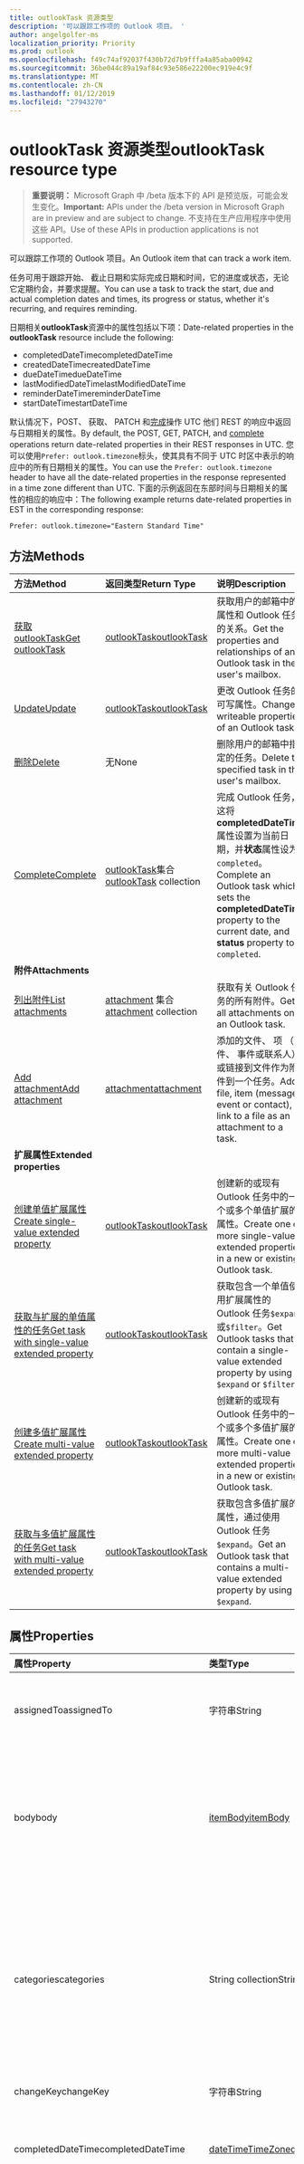 ```yaml
---
title: outlookTask 资源类型
description: '可以跟踪工作项的 Outlook 项目。 '
author: angelgolfer-ms
localization_priority: Priority
ms.prod: outlook
ms.openlocfilehash: f49c74af92037f430b72d7b9fffa4a85aba00942
ms.sourcegitcommit: 36be044c89a19af84c93e586e22200ec919e4c9f
ms.translationtype: MT
ms.contentlocale: zh-CN
ms.lasthandoff: 01/12/2019
ms.locfileid: "27943270"
---
```

# <a name="outlooktask-resource-type"></a><span data-ttu-id="b0b5e-103">outlookTask 资源类型</span><span class="sxs-lookup"><span data-stu-id="b0b5e-103">outlookTask resource type</span></span>

> <span data-ttu-id="b0b5e-104">**重要说明：** Microsoft Graph 中 /beta 版本下的 API 是预览版，可能会发生变化。</span><span class="sxs-lookup"><span data-stu-id="b0b5e-104">**Important:** APIs under the /beta version in Microsoft Graph are in preview and are subject to change.</span></span> <span data-ttu-id="b0b5e-105">不支持在生产应用程序中使用这些 API。</span><span class="sxs-lookup"><span data-stu-id="b0b5e-105">Use of these APIs in production applications is not supported.</span></span>

<span data-ttu-id="b0b5e-106">可以跟踪工作项的 Outlook 项目。</span><span class="sxs-lookup"><span data-stu-id="b0b5e-106">An Outlook item that can track a work item.</span></span> 

<span data-ttu-id="b0b5e-107">任务可用于跟踪开始、 截止日期和实际完成日期和时间，它的进度或状态，无论它定期约会，并要求提醒。</span><span class="sxs-lookup"><span data-stu-id="b0b5e-107">You can use a task to track the start, due and actual completion dates and times, its progress or status, whether it's recurring, and requires reminding.</span></span>

<span data-ttu-id="b0b5e-108">日期相关**outlookTask**资源中的属性包括以下项：</span><span class="sxs-lookup"><span data-stu-id="b0b5e-108">Date-related properties in the **outlookTask** resource include the following:</span></span>

- <span data-ttu-id="b0b5e-109">completedDateTime</span><span class="sxs-lookup"><span data-stu-id="b0b5e-109">completedDateTime</span></span>
- <span data-ttu-id="b0b5e-110">createdDateTime</span><span class="sxs-lookup"><span data-stu-id="b0b5e-110">createdDateTime</span></span>
- <span data-ttu-id="b0b5e-111">dueDateTime</span><span class="sxs-lookup"><span data-stu-id="b0b5e-111">dueDateTime</span></span>
- <span data-ttu-id="b0b5e-112">lastModifiedDateTime</span><span class="sxs-lookup"><span data-stu-id="b0b5e-112">lastModifiedDateTime</span></span>
- <span data-ttu-id="b0b5e-113">reminderDateTime</span><span class="sxs-lookup"><span data-stu-id="b0b5e-113">reminderDateTime</span></span>
- <span data-ttu-id="b0b5e-114">startDateTime</span><span class="sxs-lookup"><span data-stu-id="b0b5e-114">startDateTime</span></span>

<span data-ttu-id="b0b5e-115">默认情况下，POST、 获取、 PATCH 和[完成](../api/outlooktask-complete.md)操作 UTC 他们 REST 的响应中返回与日期相关的属性。</span><span class="sxs-lookup"><span data-stu-id="b0b5e-115">By default, the POST, GET, PATCH, and [complete](../api/outlooktask-complete.md) operations return date-related properties in their REST responses in UTC.</span></span> <span data-ttu-id="b0b5e-116">您可以使用`Prefer: outlook.timezone`标头，使其具有不同于 UTC 时区中表示的响应中的所有日期相关的属性。</span><span class="sxs-lookup"><span data-stu-id="b0b5e-116">You can use the `Prefer: outlook.timezone` header to have all the date-related properties in the response represented in a time zone different than UTC.</span></span> <span data-ttu-id="b0b5e-117">下面的示例返回在东部时间与日期相关的属性的相应的响应中：</span><span class="sxs-lookup"><span data-stu-id="b0b5e-117">The following example returns date-related properties in EST in the corresponding response:</span></span>

```
Prefer: outlook.timezone="Eastern Standard Time"
```

## <a name="methods"></a><span data-ttu-id="b0b5e-118">方法</span><span class="sxs-lookup"><span data-stu-id="b0b5e-118">Methods</span></span>

| <span data-ttu-id="b0b5e-119">方法</span><span class="sxs-lookup"><span data-stu-id="b0b5e-119">Method</span></span>           | <span data-ttu-id="b0b5e-120">返回类型</span><span class="sxs-lookup"><span data-stu-id="b0b5e-120">Return Type</span></span>    |<span data-ttu-id="b0b5e-121">说明</span><span class="sxs-lookup"><span data-stu-id="b0b5e-121">Description</span></span>|
|:---------------|:--------|:----------|
|[<span data-ttu-id="b0b5e-122">获取 outlookTask</span><span class="sxs-lookup"><span data-stu-id="b0b5e-122">Get outlookTask</span></span>](../api/outlooktask-get.md) | [<span data-ttu-id="b0b5e-123">outlookTask</span><span class="sxs-lookup"><span data-stu-id="b0b5e-123">outlookTask</span></span>](outlooktask.md) |<span data-ttu-id="b0b5e-124">获取用户的邮箱中的属性和 Outlook 任务的关系。</span><span class="sxs-lookup"><span data-stu-id="b0b5e-124">Get the properties and relationships of an Outlook task in the user's mailbox.</span></span>|
|[<span data-ttu-id="b0b5e-125">Update</span><span class="sxs-lookup"><span data-stu-id="b0b5e-125">Update</span></span>](../api/outlooktask-update.md) | [<span data-ttu-id="b0b5e-126">outlookTask</span><span class="sxs-lookup"><span data-stu-id="b0b5e-126">outlookTask</span></span>](outlooktask.md) |<span data-ttu-id="b0b5e-127">更改 Outlook 任务的可写属性。</span><span class="sxs-lookup"><span data-stu-id="b0b5e-127">Change writeable properties of an Outlook task.</span></span> |
|[<span data-ttu-id="b0b5e-128">删除</span><span class="sxs-lookup"><span data-stu-id="b0b5e-128">Delete</span></span>](../api/outlooktask-delete.md) | <span data-ttu-id="b0b5e-129">无</span><span class="sxs-lookup"><span data-stu-id="b0b5e-129">None</span></span> |<span data-ttu-id="b0b5e-130">删除用户的邮箱中指定的任务。</span><span class="sxs-lookup"><span data-stu-id="b0b5e-130">Delete the specified task in the user's mailbox.</span></span> |
|[<span data-ttu-id="b0b5e-131">Complete</span><span class="sxs-lookup"><span data-stu-id="b0b5e-131">Complete</span></span>](../api/outlooktask-complete.md)|<span data-ttu-id="b0b5e-132">[outlookTask](outlooktask.md)集合</span><span class="sxs-lookup"><span data-stu-id="b0b5e-132">[outlookTask](outlooktask.md) collection</span></span>|<span data-ttu-id="b0b5e-133">完成 Outlook 任务，这将**completedDateTime**属性设置为当前日期，并**状态**属性设为`completed`。</span><span class="sxs-lookup"><span data-stu-id="b0b5e-133">Complete an Outlook task which sets the **completedDateTime** property to the current date, and **status** property to `completed`.</span></span>|
|<span data-ttu-id="b0b5e-134">**附件**</span><span class="sxs-lookup"><span data-stu-id="b0b5e-134">**Attachments**</span></span>| | |
|[<span data-ttu-id="b0b5e-135">列出附件</span><span class="sxs-lookup"><span data-stu-id="b0b5e-135">List attachments</span></span>](../api/outlooktask-list-attachments.md) |<span data-ttu-id="b0b5e-136">[attachment](attachment.md) 集合</span><span class="sxs-lookup"><span data-stu-id="b0b5e-136">[attachment](attachment.md) collection</span></span>| <span data-ttu-id="b0b5e-137">获取有关 Outlook 任务的所有附件。</span><span class="sxs-lookup"><span data-stu-id="b0b5e-137">Get all attachments on an Outlook task.</span></span>|
|[<span data-ttu-id="b0b5e-138">Add attachment</span><span class="sxs-lookup"><span data-stu-id="b0b5e-138">Add attachment</span></span>](../api/outlooktask-post-attachments.md) |[<span data-ttu-id="b0b5e-139">attachment</span><span class="sxs-lookup"><span data-stu-id="b0b5e-139">attachment</span></span>](attachment.md)| <span data-ttu-id="b0b5e-140">添加的文件、 项 （邮件、 事件或联系人） 或链接到文件作为附件到一个任务。</span><span class="sxs-lookup"><span data-stu-id="b0b5e-140">Add a file, item (message, event or contact), or link to a file as an attachment to a task.</span></span>|
|<span data-ttu-id="b0b5e-141">**扩展属性**</span><span class="sxs-lookup"><span data-stu-id="b0b5e-141">**Extended properties**</span></span>| | |
|[<span data-ttu-id="b0b5e-142">创建单值扩展属性</span><span class="sxs-lookup"><span data-stu-id="b0b5e-142">Create single-value extended property</span></span>](../api/singlevaluelegacyextendedproperty-post-singlevalueextendedproperties.md) |[<span data-ttu-id="b0b5e-143">outlookTask</span><span class="sxs-lookup"><span data-stu-id="b0b5e-143">outlookTask</span></span>](outlooktask.md)  |<span data-ttu-id="b0b5e-144">创建新的或现有 Outlook 任务中的一个或多个单值扩展的属性。</span><span class="sxs-lookup"><span data-stu-id="b0b5e-144">Create one or more single-value extended properties in a new or existing Outlook task.</span></span>   |
|[<span data-ttu-id="b0b5e-145">获取与扩展的单值属性的任务</span><span class="sxs-lookup"><span data-stu-id="b0b5e-145">Get task with single-value extended property</span></span>](../api/singlevaluelegacyextendedproperty-get.md)  | [<span data-ttu-id="b0b5e-146">outlookTask</span><span class="sxs-lookup"><span data-stu-id="b0b5e-146">outlookTask</span></span>](outlooktask.md) | <span data-ttu-id="b0b5e-147">获取包含一个单值使用扩展属性的 Outlook 任务`$expand`或`$filter`。</span><span class="sxs-lookup"><span data-stu-id="b0b5e-147">Get Outlook tasks that contain a single-value extended property by using `$expand` or `$filter`.</span></span> |
|[<span data-ttu-id="b0b5e-148">创建多值扩展属性</span><span class="sxs-lookup"><span data-stu-id="b0b5e-148">Create multi-value extended property</span></span>](../api/multivaluelegacyextendedproperty-post-multivalueextendedproperties.md) | [<span data-ttu-id="b0b5e-149">outlookTask</span><span class="sxs-lookup"><span data-stu-id="b0b5e-149">outlookTask</span></span>](outlooktask.md) | <span data-ttu-id="b0b5e-150">创建新的或现有 Outlook 任务中的一个或多个多值扩展的属性。</span><span class="sxs-lookup"><span data-stu-id="b0b5e-150">Create one or more multi-value extended properties in a new or existing Outlook task.</span></span>  |
|[<span data-ttu-id="b0b5e-151">获取与多值扩展属性的任务</span><span class="sxs-lookup"><span data-stu-id="b0b5e-151">Get task with multi-value extended property</span></span>](../api/multivaluelegacyextendedproperty-get.md)  | [<span data-ttu-id="b0b5e-152">outlookTask</span><span class="sxs-lookup"><span data-stu-id="b0b5e-152">outlookTask</span></span>](outlooktask.md) | <span data-ttu-id="b0b5e-153">获取包含多值扩展的属性，通过使用 Outlook 任务`$expand`。</span><span class="sxs-lookup"><span data-stu-id="b0b5e-153">Get an Outlook task that contains a multi-value extended property by using `$expand`.</span></span> |

## <a name="properties"></a><span data-ttu-id="b0b5e-154">属性</span><span class="sxs-lookup"><span data-stu-id="b0b5e-154">Properties</span></span>
| <span data-ttu-id="b0b5e-155">属性</span><span class="sxs-lookup"><span data-stu-id="b0b5e-155">Property</span></span>     | <span data-ttu-id="b0b5e-156">类型</span><span class="sxs-lookup"><span data-stu-id="b0b5e-156">Type</span></span>   |<span data-ttu-id="b0b5e-157">说明</span><span class="sxs-lookup"><span data-stu-id="b0b5e-157">Description</span></span>|
|:---------------|:--------|:----------|
|<span data-ttu-id="b0b5e-158">assignedTo</span><span class="sxs-lookup"><span data-stu-id="b0b5e-158">assignedTo</span></span>|<span data-ttu-id="b0b5e-159">字符串</span><span class="sxs-lookup"><span data-stu-id="b0b5e-159">String</span></span>|<span data-ttu-id="b0b5e-160">已分配任务的人员的名称。</span><span class="sxs-lookup"><span data-stu-id="b0b5e-160">The name of the person who has been assigned the task.</span></span>|
|<span data-ttu-id="b0b5e-161">body</span><span class="sxs-lookup"><span data-stu-id="b0b5e-161">body</span></span>|[<span data-ttu-id="b0b5e-162">itemBody</span><span class="sxs-lookup"><span data-stu-id="b0b5e-162">itemBody</span></span>](itembody.md)|<span data-ttu-id="b0b5e-163">任务正文通常包含有关任务的信息。</span><span class="sxs-lookup"><span data-stu-id="b0b5e-163">The task body that typically contains information about the task.</span></span> <span data-ttu-id="b0b5e-164">请注意，仅 HTML 支持类型。</span><span class="sxs-lookup"><span data-stu-id="b0b5e-164">Note that only HTML type is supported.</span></span>|
|<span data-ttu-id="b0b5e-165">categories</span><span class="sxs-lookup"><span data-stu-id="b0b5e-165">categories</span></span>|<span data-ttu-id="b0b5e-166">String collection</span><span class="sxs-lookup"><span data-stu-id="b0b5e-166">String collection</span></span>|<span data-ttu-id="b0b5e-167">类别与任务关联。</span><span class="sxs-lookup"><span data-stu-id="b0b5e-167">The categories associated with the task.</span></span> <span data-ttu-id="b0b5e-168">每个类别对应于用户已定义[outlookCategory](outlookcategory.md)的**displayName**属性。</span><span class="sxs-lookup"><span data-stu-id="b0b5e-168">Each category corresponds to the **displayName** property of an [outlookCategory](outlookcategory.md) that the user has defined.</span></span>|
|<span data-ttu-id="b0b5e-169">changeKey</span><span class="sxs-lookup"><span data-stu-id="b0b5e-169">changeKey</span></span>|<span data-ttu-id="b0b5e-170">字符串</span><span class="sxs-lookup"><span data-stu-id="b0b5e-170">String</span></span>|<span data-ttu-id="b0b5e-171">任务的版本。</span><span class="sxs-lookup"><span data-stu-id="b0b5e-171">The version of the task.</span></span>|
|<span data-ttu-id="b0b5e-172">completedDateTime</span><span class="sxs-lookup"><span data-stu-id="b0b5e-172">completedDateTime</span></span>|[<span data-ttu-id="b0b5e-173">dateTimeTimeZone</span><span class="sxs-lookup"><span data-stu-id="b0b5e-173">dateTimeTimeZone</span></span>](datetimetimezone.md)|<span data-ttu-id="b0b5e-174">中指定的时区任务已完成的日期。</span><span class="sxs-lookup"><span data-stu-id="b0b5e-174">The date in the specified time zone that the task was finished.</span></span>|
|<span data-ttu-id="b0b5e-175">createdDateTime</span><span class="sxs-lookup"><span data-stu-id="b0b5e-175">createdDateTime</span></span>|<span data-ttu-id="b0b5e-176">DateTimeOffset</span><span class="sxs-lookup"><span data-stu-id="b0b5e-176">DateTimeOffset</span></span>|<span data-ttu-id="b0b5e-177">日期和时间创建任务时。</span><span class="sxs-lookup"><span data-stu-id="b0b5e-177">The date and time when the task was created.</span></span> <span data-ttu-id="b0b5e-178">默认情况下，它是采用 UTC。</span><span class="sxs-lookup"><span data-stu-id="b0b5e-178">By default, it is in UTC.</span></span> <span data-ttu-id="b0b5e-179">您可以提供请求标头中自定义时区。</span><span class="sxs-lookup"><span data-stu-id="b0b5e-179">You can provide a custom time zone in the request header.</span></span> <span data-ttu-id="b0b5e-180">该属性值使用 ISO 8601 格式。</span><span class="sxs-lookup"><span data-stu-id="b0b5e-180">The property value uses ISO 8601 format.</span></span> <span data-ttu-id="b0b5e-181">例如，2014 年 1 月 1 日午夜 UTC 如下所示：`'2014-01-01T00:00:00Z'`。</span><span class="sxs-lookup"><span data-stu-id="b0b5e-181">For example, midnight UTC on Jan 1, 2014 would look like this: `'2014-01-01T00:00:00Z'`.</span></span>|
|<span data-ttu-id="b0b5e-182">dueDateTime</span><span class="sxs-lookup"><span data-stu-id="b0b5e-182">dueDateTime</span></span>|[<span data-ttu-id="b0b5e-183">dateTimeTimeZone</span><span class="sxs-lookup"><span data-stu-id="b0b5e-183">dateTimeTimeZone</span></span>](datetimetimezone.md)|<span data-ttu-id="b0b5e-184">在指定时区的任务完成日期。</span><span class="sxs-lookup"><span data-stu-id="b0b5e-184">The date in the specified time zone that the task is to be finished.</span></span>|
|<span data-ttu-id="b0b5e-185">hasAttachments</span><span class="sxs-lookup"><span data-stu-id="b0b5e-185">hasAttachments</span></span>|<span data-ttu-id="b0b5e-186">布尔</span><span class="sxs-lookup"><span data-stu-id="b0b5e-186">Boolean</span></span>|<span data-ttu-id="b0b5e-187">设置为 true 如果任务的附件。</span><span class="sxs-lookup"><span data-stu-id="b0b5e-187">Set to true if the task has attachments.</span></span>|
|<span data-ttu-id="b0b5e-188">id</span><span class="sxs-lookup"><span data-stu-id="b0b5e-188">id</span></span>|<span data-ttu-id="b0b5e-189">字符串</span><span class="sxs-lookup"><span data-stu-id="b0b5e-189">String</span></span>|<span data-ttu-id="b0b5e-190">任务的唯一标识符。</span><span class="sxs-lookup"><span data-stu-id="b0b5e-190">The unique identifier of the task.</span></span> <span data-ttu-id="b0b5e-191">只读。</span><span class="sxs-lookup"><span data-stu-id="b0b5e-191">Read-only.</span></span>|
|<span data-ttu-id="b0b5e-192">importance</span><span class="sxs-lookup"><span data-stu-id="b0b5e-192">importance</span></span>|<span data-ttu-id="b0b5e-193">string</span><span class="sxs-lookup"><span data-stu-id="b0b5e-193">string</span></span>|<span data-ttu-id="b0b5e-194">事件的重要性。</span><span class="sxs-lookup"><span data-stu-id="b0b5e-194">The importance of the event.</span></span> <span data-ttu-id="b0b5e-195">可取值为：`low`、`normal`、`high`。</span><span class="sxs-lookup"><span data-stu-id="b0b5e-195">Possible values are: `low`, `normal`, `high`.</span></span>|
|<span data-ttu-id="b0b5e-196">isReminderOn</span><span class="sxs-lookup"><span data-stu-id="b0b5e-196">isReminderOn</span></span>|<span data-ttu-id="b0b5e-197">布尔</span><span class="sxs-lookup"><span data-stu-id="b0b5e-197">Boolean</span></span>|<span data-ttu-id="b0b5e-198">如果，设置为 true 设置通知提醒的用户的任务。</span><span class="sxs-lookup"><span data-stu-id="b0b5e-198">Set to true if an alert is set to remind the user of the task.</span></span>|
|<span data-ttu-id="b0b5e-199">lastModifiedDateTime</span><span class="sxs-lookup"><span data-stu-id="b0b5e-199">lastModifiedDateTime</span></span>|<span data-ttu-id="b0b5e-200">DateTimeOffset</span><span class="sxs-lookup"><span data-stu-id="b0b5e-200">DateTimeOffset</span></span>|<span data-ttu-id="b0b5e-201">日期和上次修改任务的时间。</span><span class="sxs-lookup"><span data-stu-id="b0b5e-201">The date and time when the task was last modified.</span></span> <span data-ttu-id="b0b5e-202">默认情况下，它是采用 UTC。</span><span class="sxs-lookup"><span data-stu-id="b0b5e-202">By default, it is in UTC.</span></span> <span data-ttu-id="b0b5e-203">您可以提供请求标头中自定义时区。</span><span class="sxs-lookup"><span data-stu-id="b0b5e-203">You can provide a custom time zone in the request header.</span></span> <span data-ttu-id="b0b5e-204">该属性值使用 ISO 8601 格式，并且始终处于 UTC 时间。</span><span class="sxs-lookup"><span data-stu-id="b0b5e-204">The property value uses ISO 8601 format and is always in UTC time.</span></span> <span data-ttu-id="b0b5e-205">例如，2014 年 1 月 1 日午夜 UTC 如下所示：`'2014-01-01T00:00:00Z'`。</span><span class="sxs-lookup"><span data-stu-id="b0b5e-205">For example, midnight UTC on Jan 1, 2014 would look like this: `'2014-01-01T00:00:00Z'`.</span></span>|
|<span data-ttu-id="b0b5e-206">owner</span><span class="sxs-lookup"><span data-stu-id="b0b5e-206">owner</span></span>|<span data-ttu-id="b0b5e-207">字符串</span><span class="sxs-lookup"><span data-stu-id="b0b5e-207">String</span></span>|<span data-ttu-id="b0b5e-208">创建任务的人员的名称。</span><span class="sxs-lookup"><span data-stu-id="b0b5e-208">The name of the person who created the task.</span></span>|
|<span data-ttu-id="b0b5e-209">parentFolderId</span><span class="sxs-lookup"><span data-stu-id="b0b5e-209">parentFolderId</span></span>|<span data-ttu-id="b0b5e-210">String</span><span class="sxs-lookup"><span data-stu-id="b0b5e-210">String</span></span>|<span data-ttu-id="b0b5e-211">任务的父文件夹的唯一标识符。</span><span class="sxs-lookup"><span data-stu-id="b0b5e-211">The unique identifier for the task's parent folder.</span></span>|
|<span data-ttu-id="b0b5e-212">recurrence</span><span class="sxs-lookup"><span data-stu-id="b0b5e-212">recurrence</span></span>|[<span data-ttu-id="b0b5e-213">patternedRecurrence</span><span class="sxs-lookup"><span data-stu-id="b0b5e-213">patternedRecurrence</span></span>](patternedrecurrence.md)|<span data-ttu-id="b0b5e-214">定期模式的任务。</span><span class="sxs-lookup"><span data-stu-id="b0b5e-214">The recurrence pattern for the task.</span></span>|
|<span data-ttu-id="b0b5e-215">reminderDateTime</span><span class="sxs-lookup"><span data-stu-id="b0b5e-215">reminderDateTime</span></span>|[<span data-ttu-id="b0b5e-216">dateTimeTimeZone</span><span class="sxs-lookup"><span data-stu-id="b0b5e-216">dateTimeTimeZone</span></span>](datetimetimezone.md)|<span data-ttu-id="b0b5e-217">发生的日期和时间的任务的提醒通知。</span><span class="sxs-lookup"><span data-stu-id="b0b5e-217">The date and time for a reminder alert of the task to occur.</span></span>|
|<span data-ttu-id="b0b5e-218">sensitivity</span><span class="sxs-lookup"><span data-stu-id="b0b5e-218">sensitivity</span></span>|<span data-ttu-id="b0b5e-219">string</span><span class="sxs-lookup"><span data-stu-id="b0b5e-219">string</span></span>|<span data-ttu-id="b0b5e-220">指示任务的隐私级别。</span><span class="sxs-lookup"><span data-stu-id="b0b5e-220">Indicates the level of privacy for the task.</span></span> <span data-ttu-id="b0b5e-221">可取值为：`normal`、`personal`、`private`、`confidential`。</span><span class="sxs-lookup"><span data-stu-id="b0b5e-221">Possible values are: `normal`, `personal`, `private`, `confidential`.</span></span>|
|<span data-ttu-id="b0b5e-222">startDateTime</span><span class="sxs-lookup"><span data-stu-id="b0b5e-222">startDateTime</span></span>|[<span data-ttu-id="b0b5e-223">dateTimeTimeZone</span><span class="sxs-lookup"><span data-stu-id="b0b5e-223">dateTimeTimeZone</span></span>](datetimetimezone.md)|<span data-ttu-id="b0b5e-224">在指定时区时的任务是开始日期。</span><span class="sxs-lookup"><span data-stu-id="b0b5e-224">The date in the specified time zone when the task is to begin.</span></span>|
|<span data-ttu-id="b0b5e-225">status</span><span class="sxs-lookup"><span data-stu-id="b0b5e-225">status</span></span>|<span data-ttu-id="b0b5e-226">string</span><span class="sxs-lookup"><span data-stu-id="b0b5e-226">string</span></span>|<span data-ttu-id="b0b5e-227">指示的状态或任务进度。</span><span class="sxs-lookup"><span data-stu-id="b0b5e-227">Indicates the state or progress of the task.</span></span> <span data-ttu-id="b0b5e-228">可取值为：`notStarted`、`inProgress`、`completed`、`waitingOnOthers`、`deferred`。</span><span class="sxs-lookup"><span data-stu-id="b0b5e-228">Possible values are: `notStarted`, `inProgress`, `completed`, `waitingOnOthers`, `deferred`.</span></span>|
|<span data-ttu-id="b0b5e-229">subject</span><span class="sxs-lookup"><span data-stu-id="b0b5e-229">subject</span></span>|<span data-ttu-id="b0b5e-230">字符串</span><span class="sxs-lookup"><span data-stu-id="b0b5e-230">String</span></span>|<span data-ttu-id="b0b5e-231">简要说明或任务的标题。</span><span class="sxs-lookup"><span data-stu-id="b0b5e-231">A brief description or title of the task.</span></span>|

## <a name="relationships"></a><span data-ttu-id="b0b5e-232">Relationships</span><span class="sxs-lookup"><span data-stu-id="b0b5e-232">Relationships</span></span>
| <span data-ttu-id="b0b5e-233">关系</span><span class="sxs-lookup"><span data-stu-id="b0b5e-233">Relationship</span></span> | <span data-ttu-id="b0b5e-234">类型</span><span class="sxs-lookup"><span data-stu-id="b0b5e-234">Type</span></span>   |<span data-ttu-id="b0b5e-235">说明</span><span class="sxs-lookup"><span data-stu-id="b0b5e-235">Description</span></span>|
|:---------------|:--------|:----------|
|<span data-ttu-id="b0b5e-236">attachments</span><span class="sxs-lookup"><span data-stu-id="b0b5e-236">attachments</span></span>|<span data-ttu-id="b0b5e-237">[附件](attachment.md) 集合</span><span class="sxs-lookup"><span data-stu-id="b0b5e-237">[attachment](attachment.md) collection</span></span>|<span data-ttu-id="b0b5e-238">[FileAttachment](fileattachment.md)和[itemAttachment](itemattachment.md)， [referenceAttachment](referenceattachment.md)附件任务的集合。</span><span class="sxs-lookup"><span data-stu-id="b0b5e-238">The collection of [fileAttachment](fileattachment.md), [itemAttachment](itemattachment.md), and [referenceAttachment](referenceattachment.md) attachments for the task.</span></span>  <span data-ttu-id="b0b5e-239">只读。</span><span class="sxs-lookup"><span data-stu-id="b0b5e-239">Read-only.</span></span> <span data-ttu-id="b0b5e-240">可为 Null。</span><span class="sxs-lookup"><span data-stu-id="b0b5e-240">Nullable.</span></span>|
|<span data-ttu-id="b0b5e-241">multiValueExtendedProperties</span><span class="sxs-lookup"><span data-stu-id="b0b5e-241">multiValueExtendedProperties</span></span>|<span data-ttu-id="b0b5e-242">[multiValueLegacyExtendedProperty](multivaluelegacyextendedproperty.md) 集合</span><span class="sxs-lookup"><span data-stu-id="b0b5e-242">[multiValueLegacyExtendedProperty](multivaluelegacyextendedproperty.md) collection</span></span>|<span data-ttu-id="b0b5e-243">多值定义任务的扩展属性的集合。</span><span class="sxs-lookup"><span data-stu-id="b0b5e-243">The collection of multi-value extended properties defined for the task.</span></span> <span data-ttu-id="b0b5e-244">只读。</span><span class="sxs-lookup"><span data-stu-id="b0b5e-244">Read-only.</span></span> <span data-ttu-id="b0b5e-245">可为 Null。</span><span class="sxs-lookup"><span data-stu-id="b0b5e-245">Nullable.</span></span>|
|<span data-ttu-id="b0b5e-246">singleValueExtendedProperties</span><span class="sxs-lookup"><span data-stu-id="b0b5e-246">singleValueExtendedProperties</span></span>|<span data-ttu-id="b0b5e-247">[singleValueLegacyExtendedProperty](singlevaluelegacyextendedproperty.md) collection</span><span class="sxs-lookup"><span data-stu-id="b0b5e-247">[singleValueLegacyExtendedProperty](singlevaluelegacyextendedproperty.md) collection</span></span>|<span data-ttu-id="b0b5e-248">定义任务的单值扩展属性的集合。</span><span class="sxs-lookup"><span data-stu-id="b0b5e-248">The collection of single-value extended properties defined for the task.</span></span> <span data-ttu-id="b0b5e-249">只读。</span><span class="sxs-lookup"><span data-stu-id="b0b5e-249">Read-only.</span></span> <span data-ttu-id="b0b5e-250">可为 Null。</span><span class="sxs-lookup"><span data-stu-id="b0b5e-250">Nullable.</span></span>|

## <a name="json-representation"></a><span data-ttu-id="b0b5e-251">JSON 表示形式</span><span class="sxs-lookup"><span data-stu-id="b0b5e-251">JSON representation</span></span>
<span data-ttu-id="b0b5e-252">下面是资源的 JSON 表示形式。</span><span class="sxs-lookup"><span data-stu-id="b0b5e-252">Here is a JSON representation of the resource.</span></span>

<!-- {
  "blockType": "resource",
  "optionalProperties": [
    "attachments",
    "singleValueExtendedProperties",
    "multiValueExtendedProperties"
  ],
  "@odata.type": "microsoft.graph.outlookTask"
}-->

```json
{
  "assignedTo": "String",
  "body": {"@odata.type": "microsoft.graph.itemBody"},
  "categories": ["String"],
  "changeKey": "String",
  "completedDateTime": {"@odata.type": "microsoft.graph.dateTimeTimeZone"},
  "createdDateTime": "String (timestamp)",
  "dueDateTime": {"@odata.type": "microsoft.graph.dateTimeTimeZone"},
  "hasAttachments": true,
  "id": "String (identifier)",
  "importance": "string",
  "isReminderOn": true,
  "lastModifiedDateTime": "String (timestamp)",
  "owner": "String",
  "parentFolderId": "String",
  "recurrence": {"@odata.type": "microsoft.graph.patternedRecurrence"},
  "reminderDateTime": {"@odata.type": "microsoft.graph.dateTimeTimeZone"},
  "sensitivity": "string",
  "startDateTime": {"@odata.type": "microsoft.graph.dateTimeTimeZone"},
  "status": "string",
  "subject": "String"
}

```

<!-- uuid: 8fcb5dbc-d5aa-4681-8e31-b001d5168d79
2015-10-25 14:57:30 UTC -->
<!-- {
  "type": "#page.annotation",
  "description": "outlookTask resource",
  "keywords": "",
  "section": "documentation",
  "tocPath": ""
}-->
